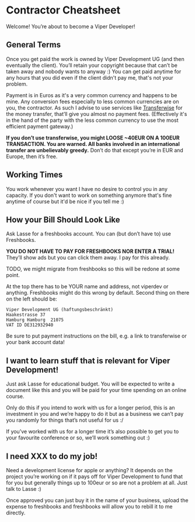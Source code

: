 # Contractor Cheatsheet

Welcome! You’re about to become a Viper Developer!

## General Terms

Once you get paid the work is owned by Viper Development UG (and then eventually the client). You’ll retain your copyright because that can’t be taken away and nobody wants to anyway :) You can get paid anytime for any hours that you did even if the client didn't pay me, that's not your problem.

Payment is in Euros as it's a very common currency and happens to be mine. Any conversion fees especially to less common currencies are on you, the contractor. As such I advise to use services like [Transferwise](https://transferwise.com) for the money transfer, that’ll give you almost no payment fees. (Effectively it's in the hand of the party with the less common currency to use the most efficient payment gateway.)

**If you don’t use transferwise, you might LOOSE ~40EUR ON A 100EUR TRANSACTION. You are warned. All banks involved in an international transfer are unbelievably greedy.** Don’t do that except you’re in EUR and Europe, then it’s free.

## Working Times

You work whenever you want I have no desire to control you in any capacity. If you don't want to work on something anymore that's fine anytime of course but it'd be nice if you tell me :)

## How your Bill Should Look Like

Ask Lasse for a freshbooks account. You can (but don’t have to) use Freshbooks.

**YOU DO NOT HAVE TO PAY FOR FRESHBOOKS NOR ENTER A TRIAL!** They’ll show ads but you can click them away. I pay for this already.

TODO, we might migrate from freshbooks so this will be redone at some point.

At the top there has to be YOUR name and address, not viperdev or anything. Freshbooks might do this wrong by default.
Second thing on there on the left should be:

```
Viper Development UG (haftungsbeschränkt)
Haakestrasse 37
Hamburg Hamburg  21075 
VAT ID DE312932940
```

Be sure to put payment instructions on the bill, e.g. a link to transferwise or your bank account data!

## I want to learn stuff that is relevant for Viper Development!

Just ask Lasse for educational budget. You will be expected to write a document like this and you will be paid for your time spending on an online course.

Only do this if you intend to work with us for a longer period, this is an investment in you and we’re happy to do it but as a business we can’t pay you randomly for things that’s not useful for us :/

If you’ve worked with us for a longer time it’s also possible to get you to your favourite conference or so, we’ll work something out :)

## I need XXX to do my job!

Need a development license for apple or anything? It depends on the project you’re working on if it pays off for Viper Development to fund that for you but generally things up to 100eur or so are not a problem at all. Just talk to Lasse :)

Once approved you can just buy it in the name of your business, upload the expense to freshbooks and freshbooks will allow you to rebill it to me directly.
